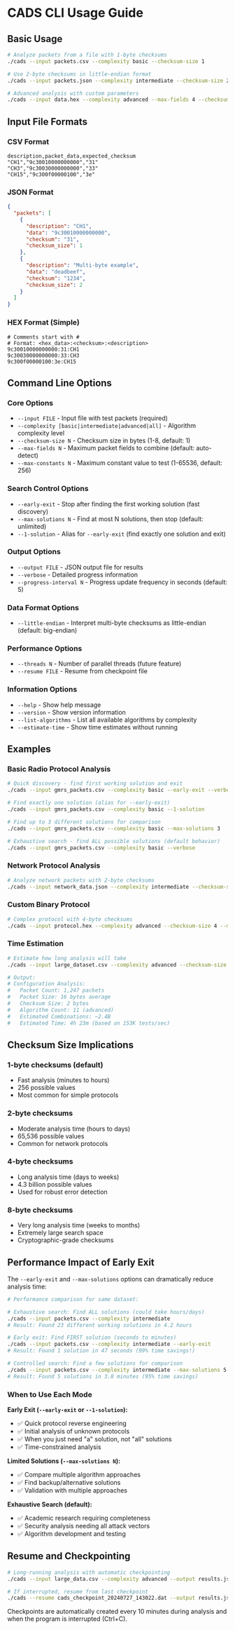 # CADS CLI Usage Guide

## Basic Usage

```bash
# Analyze packets from a file with 1-byte checksums
./cads --input packets.csv --complexity basic --checksum-size 1

# Use 2-byte checksums in little-endian format
./cads --input packets.json --complexity intermediate --checksum-size 2 --little-endian

# Advanced analysis with custom parameters
./cads --input data.hex --complexity advanced --max-fields 4 --checksum-size 4 --verbose
```

## Input File Formats

### CSV Format
```csv
description,packet_data,expected_checksum
"CH1","9c30010000000000","31"
"CH3","9c30030000000000","33"
"CH15","9c300f00000100","3e"
```

### JSON Format
```json
{
  "packets": [
    {
      "description": "CH1",
      "data": "9c30010000000000",
      "checksum": "31",
      "checksum_size": 1
    },
    {
      "description": "Multi-byte example",
      "data": "deadbeef",
      "checksum": "1234",
      "checksum_size": 2
    }
  ]
}
```

### HEX Format (Simple)
```
# Comments start with #
# Format: <hex_data>:<checksum>:<description>
9c30010000000000:31:CH1
9c30030000000000:33:CH3
9c300f00000100:3e:CH15
```

## Command Line Options

### Core Options
- `--input FILE` - Input file with test packets (required)
- `--complexity [basic|intermediate|advanced|all]` - Algorithm complexity level
- `--checksum-size N` - Checksum size in bytes (1-8, default: 1)
- `--max-fields N` - Maximum packet fields to combine (default: auto-detect)
- `--max-constants N` - Maximum constant value to test (1-65536, default: 256)

### Search Control Options
- `--early-exit` - Stop after finding the first working solution (fast discovery)
- `--max-solutions N` - Find at most N solutions, then stop (default: unlimited)
- `--1-solution` - Alias for `--early-exit` (find exactly one solution and exit)

### Output Options
- `--output FILE` - JSON output file for results
- `--verbose` - Detailed progress information
- `--progress-interval N` - Progress update frequency in seconds (default: 5)

### Data Format Options
- `--little-endian` - Interpret multi-byte checksums as little-endian (default: big-endian)

### Performance Options
- `--threads N` - Number of parallel threads (future feature)
- `--resume FILE` - Resume from checkpoint file

### Information Options
- `--help` - Show help message
- `--version` - Show version information
- `--list-algorithms` - List all available algorithms by complexity
- `--estimate-time` - Show time estimates without running

## Examples

### Basic Radio Protocol Analysis
```bash
# Quick discovery - find first working solution and exit
./cads --input gmrs_packets.csv --complexity basic --early-exit --verbose

# Find exactly one solution (alias for --early-exit)
./cads --input gmrs_packets.csv --complexity basic --1-solution

# Find up to 3 different solutions for comparison
./cads --input gmrs_packets.csv --complexity basic --max-solutions 3

# Exhaustive search - find ALL possible solutions (default behavior)
./cads --input gmrs_packets.csv --complexity basic --verbose
```

### Network Protocol Analysis  
```bash
# Analyze network packets with 2-byte checksums
./cads --input network_data.json --complexity intermediate --checksum-size 2 --little-endian
```

### Custom Binary Protocol
```bash
# Complex protocol with 4-byte checksums
./cads --input protocol.hex --complexity advanced --checksum-size 4 --max-fields 8 --output results.json
```

### Time Estimation
```bash
# Estimate how long analysis will take
./cads --input large_dataset.csv --complexity advanced --checksum-size 2 --estimate-time

# Output:
# Configuration Analysis:
#   Packet Count: 1,247 packets
#   Packet Size: 16 bytes average
#   Checksum Size: 2 bytes
#   Algorithm Count: 11 (advanced)
#   Estimated Combinations: ~2.4B
#   Estimated Time: 4h 23m (based on 153K tests/sec)
```

## Checksum Size Implications

### 1-byte checksums (default)
- Fast analysis (minutes to hours)
- 256 possible values
- Most common for simple protocols

### 2-byte checksums
- Moderate analysis time (hours to days)
- 65,536 possible values
- Common for network protocols

### 4-byte checksums
- Long analysis time (days to weeks)
- 4.3 billion possible values
- Used for robust error detection

### 8-byte checksums
- Very long analysis time (weeks to months)
- Extremely large search space
- Cryptographic-grade checksums

## Performance Impact of Early Exit

The `--early-exit` and `--max-solutions` options can dramatically reduce analysis time:

```bash
# Performance comparison for same dataset:

# Exhaustive search: Find ALL solutions (could take hours/days)
./cads --input packets.csv --complexity intermediate
# Result: Found 23 different working solutions in 4.2 hours

# Early exit: Find FIRST solution (seconds to minutes)  
./cads --input packets.csv --complexity intermediate --early-exit
# Result: Found 1 solution in 47 seconds (99% time savings!)

# Controlled search: Find a few solutions for comparison
./cads --input packets.csv --complexity intermediate --max-solutions 5
# Result: Found 5 solutions in 3.8 minutes (95% time savings)
```

### When to Use Each Mode

**Early Exit (`--early-exit` or `--1-solution`):**
- ✅ Quick protocol reverse engineering
- ✅ Initial analysis of unknown protocols  
- ✅ When you just need "a" solution, not "all" solutions
- ✅ Time-constrained analysis

**Limited Solutions (`--max-solutions N`):**
- ✅ Compare multiple algorithm approaches
- ✅ Find backup/alternative solutions
- ✅ Validation with multiple approaches

**Exhaustive Search (default):**
- ✅ Academic research requiring completeness
- ✅ Security analysis needing all attack vectors
- ✅ Algorithm development and testing

## Resume and Checkpointing

```bash
# Long-running analysis with automatic checkpointing
./cads --input large_data.csv --complexity advanced --output results.json

# If interrupted, resume from last checkpoint
./cads --resume cads_checkpoint_20240727_143022.dat --output results.json
```

Checkpoints are automatically created every 10 minutes during analysis and when the program is interrupted (Ctrl+C).